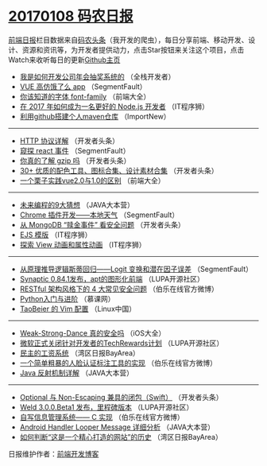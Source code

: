 # [20170108 码农日报](08.md)

[前端日报](http://caibaojian.com/c/news)栏目数据来自[码农头条](http://hao.caibaojian.com/)（我开发的爬虫），每日分享前端、移动开发、设计、资源和资讯等，为开发者提供动力，点击Star按钮来关注这个项目，点击Watch来收听每日的更新[Github主页](https://github.com/kujian/frontendDaily)
* [我是如何开发公司年会抽奖系统的](http://hao.caibaojian.com/20931.html) （全栈开发者）
* [VUE 高仿饿了么 app](http://hao.caibaojian.com/20968.html) （SegmentFault）
* [你该知道的字体 font-family](http://hao.caibaojian.com/20943.html) （前端大全）
* [在 2017 年如何成为一名更好的 Node.js 开发者](http://hao.caibaojian.com/20976.html) （IT程序狮）
* [利用github搭建个人maven仓库](http://hao.caibaojian.com/20923.html) （ImportNew）

***
* [HTTP 协议详解](http://hao.caibaojian.com/20963.html) （开发者头条）
* [窥探 react 事件](http://hao.caibaojian.com/20971.html) （SegmentFault）
* [你真的了解 gzip 吗](http://hao.caibaojian.com/20959.html) （开发者头条）
* [30+ 优质的配色工具、图标合集、设计素材合集](http://hao.caibaojian.com/20962.html) （开发者头条）
* [一个栗子实践vue2.0与1.0的区别](http://hao.caibaojian.com/20944.html) （前端大全）

***
* [未来编程的9大猜想](http://hao.caibaojian.com/20956.html) （JAVA大本营）
* [Chrome 插件开发——本地天气](http://hao.caibaojian.com/20967.html) （SegmentFault）
* [从 MongoDB “赎金事件” 看安全问题](http://hao.caibaojian.com/20957.html) （开发者头条）
* [EJS 模版](http://hao.caibaojian.com/20974.html) （IT程序狮）
* [探索 View 动画和属性动画](http://hao.caibaojian.com/20975.html) （IT程序狮）

***
* [从原理推导逻辑斯蒂回归——Logit 变换和潜在因子误差](http://hao.caibaojian.com/20972.html) （SegmentFault）
* [Synaptic 0.84.1发布，apt的图形化前端](http://hao.caibaojian.com/20947.html) （LUPA开源社区）
* [RESTful 架构风格下的 4 大常见安全问题](http://hao.caibaojian.com/20983.html) （伯乐在线官方微博）
* [Python入门与进阶](http://hao.caibaojian.com/20984.html) （慕课网）
* [TaoBeier 的 Vim 配置](http://hao.caibaojian.com/20942.html) （Linux中国）

***
* [Weak-Strong-Dance 真的安全吗](http://hao.caibaojian.com/20929.html) （iOS大全）
* [微软正式关闭针对开发者的TechRewards计划](http://hao.caibaojian.com/20953.html) （LUPA开源社区）
* [民主的工资系统](http://hao.caibaojian.com/20933.html) （湾区日报BayArea）
* [一个简单粗暴的人脸认证标注工具的实现](http://hao.caibaojian.com/20978.html) （伯乐在线官方微博）
* [Java 反射机制详解](http://hao.caibaojian.com/20954.html) （JAVA大本营）

***
* [Optional 与 Non-Escaping 兼具的闭包（Swift）](http://hao.caibaojian.com/20964.html) （开发者头条）
* [Weld 3.0.0.Beta1 发布，里程碑版本](http://hao.caibaojian.com/20945.html) （LUPA开源社区）
* [自写信息管理系统—— C 实现](http://hao.caibaojian.com/20979.html) （伯乐在线官方微博）
* [Android Handler Looper Message 详细分析](http://hao.caibaojian.com/20955.html) （JAVA大本营）
* [如何判断“这是一个精心打造的网站”的历史](http://hao.caibaojian.com/20935.html) （湾区日报BayArea）

日报维护作者：[前端开发博客](http://caibaojian.com/) 